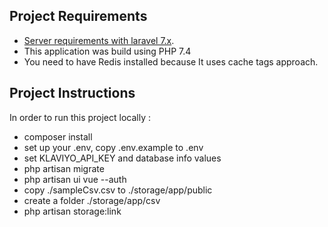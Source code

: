 ## Project Requirements
-  [Server requirements with laravel 7.x](https://laravel.com/docs/7.x#server-requirements).
- This application was build using PHP 7.4
- You need to have Redis installed because It uses cache tags approach.

## Project Instructions
In order to run this project locally :

- composer install
- set up your .env, copy .env.example to .env
- set KLAVIYO_API_KEY  and database info  values
- php artisan migrate
- php artisan ui vue --auth
- copy ./sampleCsv.csv to ./storage/app/public
- create a folder ./storage/app/csv 
- php artisan storage:link